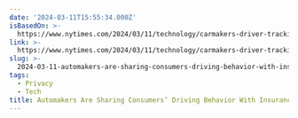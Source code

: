 ```yaml
---
date: '2024-03-11T15:55:34.000Z'
isBasedOn: >-
  https://www.nytimes.com/2024/03/11/technology/carmakers-driver-tracking-insurance.html
link: >-
  https://www.nytimes.com/2024/03/11/technology/carmakers-driver-tracking-insurance.html
slug: >-
  2024-03-11-automakers-are-sharing-consumers-driving-behavior-with-insurance-companies
tags:
  - Privacy
  - Tech
title: Automakers Are Sharing Consumers’ Driving Behavior With Insurance Companies
---
```


